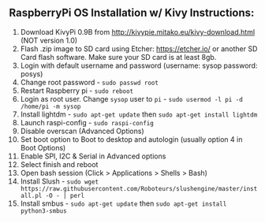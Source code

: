 ## RaspberryPi OS Installation w/ Kivy Instructions:

1. Download KivyPi 0.9B from http://kivypie.mitako.eu/kivy-download.html (NOT version 1.0)
2. Flash .zip image to SD card using Etcher: https://etcher.io/ or another SD Card flash software. Make sure your SD card is at least 8gb.
3. Login with default username and password (username: sysop password: posys)
4. Change root password - `sudo passwd root`
5. Restart Raspberry pi - `sudo reboot`
6. Login as root user. Change `sysop` user to `pi` - `sudo usermod -l pi -d /home/pi -m sysop`
7. Install lightdm - `sudo apt-get update` then `sudo apt-get install lightdm`
8. Launch raspi-config - `sudo raspi-config`
9. Disable overscan (Advanced Options)
10. Set boot option to Boot to desktop and autologin (usually option 4 in Boot Options)
11. Enable SPI, I2C & Serial in Advanced options
12. Select finish and reboot
13. Open bash session (Click > Applications > Shells > Bash)
14. Install Slush - `sudo wget https://raw.githubusercontent.com/Roboteurs/slushengine/master/install.pl -O - | perl`
15. Install smbus - `sudo apt-get update` then `sudo apt-get install python3-smbus`


